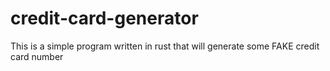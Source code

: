 # credit-card-generator
This is a simple program written in rust that will generate some FAKE credit card number 
